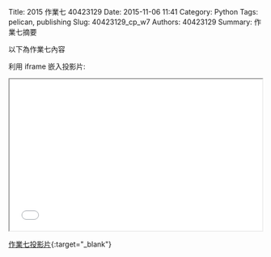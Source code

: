 Title: 2015 作業七 40423129
Date: 2015-11-06 11:41
Category: Python
Tags: pelican, publishing
Slug: 40423129_cp_w7
Authors: 40423129
Summary: 作業七摘要

以下為作業七內容

利用 iframe 嵌入投影片:

<iframe src="40423129_cp_w7_p.html" width="500" height="300"></iframe>

[作業七投影片](40423129_cp_w7_p.html){:target="_blank"}

